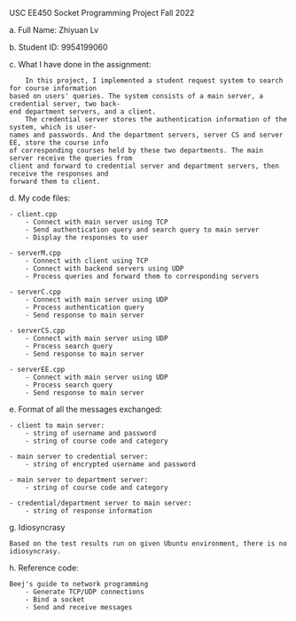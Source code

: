 USC EE450 Socket Programming Project
Fall 2022

a.  Full Name: Zhiyuan Lv

b.  Student ID: 9954199060

c.  What I have done in the assignment:

        In this project, I implemented a student request system to search for course information
    based on users' queries. The system consists of a main server, a credential server, two back-
    end department servers, and a client.
        The credential server stores the authentication information of the system, which is user-
    names and passwords. And the department servers, server CS and server EE, store the course info
    of corresponding courses held by these two departments. The main server receive the queries from
    client and forward to credential server and department servers, then receive the responses and
    forward them to client.

d.  My code files:

    - client.cpp
        - Connect with main server using TCP
        - Send authentication query and search query to main server
        - Display the responses to user
    
    - serverM.cpp
        - Connect with client using TCP
        - Connect with backend servers using UDP
        - Process queries and forward them to corresponding servers
    
    - serverC.cpp
        - Connect with main server using UDP
        - Process authentication query
        - Send response to main server
    
    - serverCS.cpp
        - Connect with main server using UDP
        - Process search query
        - Send response to main server
    
    - serverEE.cpp
        - Connect with main server using UDP
        - Process search query
        - Send response to main server

e.  Format of all the messages exchanged:

    - client to main server:
        - string of username and password
        - string of course code and category
    
    - main server to credential server:
        - string of encrypted username and password
    
    - main server to department server:
        - string of course code and category
    
    - credential/department server to main server:
        - string of response information

g.  Idiosyncrasy

    Based on the test results run on given Ubuntu environment, there is no idiosyncrasy.

h.  Reference code:

    Beej's guide to network programming
        - Generate TCP/UDP connections
        - Bind a socket
        - Send and receive messages

